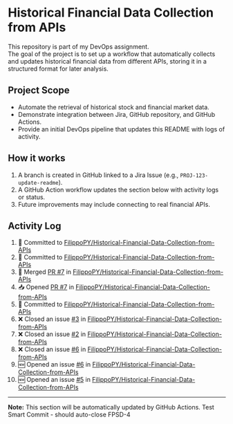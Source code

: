 # Historical Financial Data Collection from APIs

This repository is part of my DevOps assignment.  
The goal of the project is to set up a workflow that automatically collects and updates historical financial data from different APIs, storing it in a structured format for later analysis.

## Project Scope
- Automate the retrieval of historical stock and financial market data.
- Demonstrate integration between Jira, GitHub repository, and GitHub Actions.
- Provide an initial DevOps pipeline that updates this README with logs of activity.

## How it works
1. A branch is created in GitHub linked to a Jira Issue (e.g., `PROJ-123-update-readme`).
2. A GitHub Action workflow updates the section below with activity logs or status.
3. Future improvements may include connecting to real financial APIs.

## Activity Log
<!--START_SECTION:activity-->
1. 📝 Committed to [FilippoPY/Historical-Financial-Data-Collection-from-APIs](https://github.com/FilippoPY/Historical-Financial-Data-Collection-from-APIs/commit/20a22bf052aa91ab5782213b39439cdd784f58b9)
2. 📝 Committed to [FilippoPY/Historical-Financial-Data-Collection-from-APIs](https://github.com/FilippoPY/Historical-Financial-Data-Collection-from-APIs/commit/e37e8c1ad18c77f8b410b12f07181d75327a104a)
3. 🔀 Merged [PR #7](https://github.com/FilippoPY/Historical-Financial-Data-Collection-from-APIs/pull/7) in [FilippoPY/Historical-Financial-Data-Collection-from-APIs](https://github.com/FilippoPY/Historical-Financial-Data-Collection-from-APIs)
4. 📥 Opened [PR #7](https://github.com/FilippoPY/Historical-Financial-Data-Collection-from-APIs/pull/7) in [FilippoPY/Historical-Financial-Data-Collection-from-APIs](https://github.com/FilippoPY/Historical-Financial-Data-Collection-from-APIs)
5. 📝 Committed to [FilippoPY/Historical-Financial-Data-Collection-from-APIs](https://github.com/FilippoPY/Historical-Financial-Data-Collection-from-APIs/commit/1fafe0d3e0398624cccff2da3676522c9c258254)
6. ❌ Closed an issue [#3](https://github.com/FilippoPY/Historical-Financial-Data-Collection-from-APIs/issues/3) in [FilippoPY/Historical-Financial-Data-Collection-from-APIs](https://github.com/FilippoPY/Historical-Financial-Data-Collection-from-APIs)
7. ❌ Closed an issue [#2](https://github.com/FilippoPY/Historical-Financial-Data-Collection-from-APIs/issues/2) in [FilippoPY/Historical-Financial-Data-Collection-from-APIs](https://github.com/FilippoPY/Historical-Financial-Data-Collection-from-APIs)
8. ❌ Closed an issue [#6](https://github.com/FilippoPY/Historical-Financial-Data-Collection-from-APIs/issues/6) in [FilippoPY/Historical-Financial-Data-Collection-from-APIs](https://github.com/FilippoPY/Historical-Financial-Data-Collection-from-APIs)
9. 🆕 Opened an issue [#6](https://github.com/FilippoPY/Historical-Financial-Data-Collection-from-APIs/issues/6) in [FilippoPY/Historical-Financial-Data-Collection-from-APIs](https://github.com/FilippoPY/Historical-Financial-Data-Collection-from-APIs)
10. 🆕 Opened an issue [#5](https://github.com/FilippoPY/Historical-Financial-Data-Collection-from-APIs/issues/5) in [FilippoPY/Historical-Financial-Data-Collection-from-APIs](https://github.com/FilippoPY/Historical-Financial-Data-Collection-from-APIs)
<!--END_SECTION:activity-->

---
**Note:** This section will be automatically updated by GitHub Actions.
Test Smart Commit - should auto-close FPSD-4
